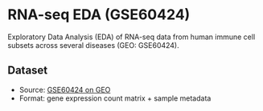 # RNA-seq EDA (GSE60424)

Exploratory Data Analysis (EDA) of RNA-seq data from human immune cell subsets 
across several diseases (GEO: GSE60424).

## Dataset
- Source: [GSE60424 on GEO](https://www.ncbi.nlm.nih.gov/geo/query/acc.cgi?acc=GSE60424)
- Format: gene expression count matrix + sample metadata
